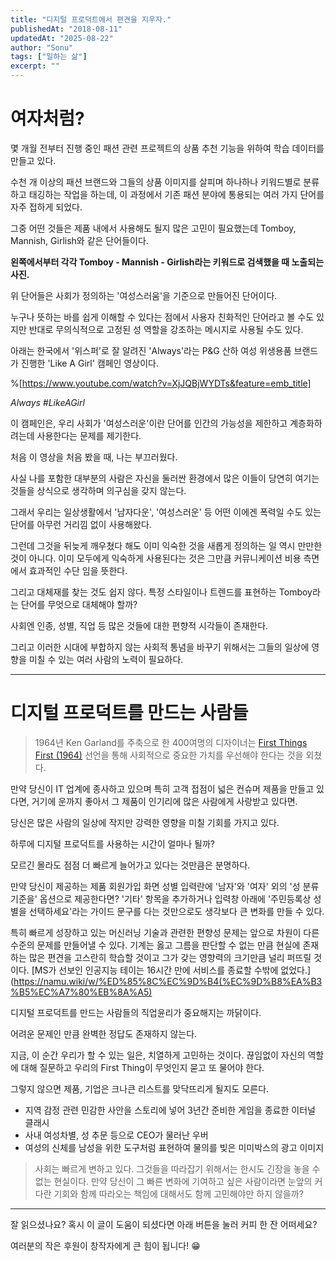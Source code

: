 ```yaml
---
title: "디지털 프로덕트에서 편견을 지우자."
publishedAt: "2018-08-11"
updatedAt: "2025-08-22"
author: "Sonu"
tags: ["일하는 삶"]
excerpt: ""
---
```



# 여자처럼?


몇 개월 전부터 진행 중인 패션 관련 프로젝트의 상품 추천 기능을 위하여 학습 데이터를 만들고 있다.


수천 개 이상의 패션 브랜드와 그들의 상품 이미지를 살피며 하나하나 키워드별로 분류하고 태깅하는 작업을 하는데, 이 과정에서 기존 패션 분야에 통용되는 여러 가지 단어를 자주 접하게 되었다.


그중 어떤 것들은 제품 내에서 사용해도 될지 많은 고민이 필요했는데 Tomboy, Mannish, Girlish와 같은 단어들이다.


**왼쪽에서부터 각각 Tomboy - Mannish - Girlish라는 키워드로 검색했을 때 노출되는 사진.**





위 단어들은 사회가 정의하는 '여성스러움'을 기준으로 만들어진 단어이다.


누구나 뜻하는 바를 쉽게 이해할 수 있다는 점에서 사용자 친화적인 단어라고 볼 수도 있지만 반대로 무의식적으로 고정된 성 역할을 강조하는 메시지로 사용될 수도 있다.


아래는 한국에서 '위스퍼'로 잘 알려진 'Always'라는 P&G 산하 여성 위생용품 브랜드가 진행한 'Like A Girl' 캠페인 영상이다.


%[https://www.youtube.com/watch?v=XjJQBjWYDTs&feature=emb_title]


*Always #LikeAGirl*


이 캠페인은, 우리 사회가 '여성스러운'이란 단어를 인간의 가능성을 제한하고 계층화하려는데 사용한다는 문제를 제기한다.


처음 이 영상을 처음 봤을 때, 나는 부끄러웠다.


사실 나를 포함한 대부분의 사람은 자신을 둘러싼 환경에서 많은 이들이 당연히 여기는 것들을 상식으로 생각하며 의구심을 갖지 않는다.


그래서 우리는 일상생활에서 '남자다운', '여성스러운' 등 어떤 이에겐 폭력일 수도 있는 단어를 아무런 거리낌 없이 사용해왔다.


그런데 그것을 뒤늦게 깨우쳤다 해도 이미 익숙한 것을 새롭게 정의하는 일 역시 만만한 것이 아니다. 이미 모두에게 익숙하게 사용된다는 것은 그만큼 커뮤니케이션 비용 측면에서 효과적인 수단 임을 뜻한다.


그리고 대체재를 찾는 것도 쉽지 않다. 특정 스타일이나 트렌드를 표현하는 Tomboy라는 단어를 무엇으로 대체해야 할까?


사회엔 인종, 성별, 직업 등 많은 것들에 대한 편향적 시각들이 존재한다.


그리고 이러한 시대에 부합하지 않는 사회적 통념을 바꾸기 위해서는 그들의 일상에 영향을 미칠 수 있는 여러 사람의 노력이 필요하다.


-----


# 디지털 프로덕트를 만드는 사람들




> 1964년 Ken Garland를 주축으로 한 400여명의 디자이너는 [First Things First (1964)](http://www.designishistory.com/1960/first-things-first/) 선언을 통해 사회적으로 중요한 가치를 우선해야 한다는 것을 외쳤다.

만약 당신이 IT 업계에 종사하고 있으며 특히 고객 접점이 넓은 컨슈머 제품을 만들고 있다면, 거기에 운까지 좋아서 그 제품이 인기리에 많은 사람에게 사랑받고 있다면.


당신은 많은 사람의 일상에 작지만 강력한 영향을 미칠 기회를 가지고 있다.


하루에 디지털 프로덕트를 사용하는 시간이 얼마나 될까?


모르긴 몰라도 점점 더 빠르게 늘어가고 있다는 것만큼은 분명하다.


만약 당신이 제공하는 제품 회원가입 화면 성별 입력란에 '남자'와 '여자' 외의 '성 분류 기준을' 옵션으로 제공한다면? '기타' 항목을 추가하거나 입력창 아래에 '주민등록상 성별을 선택하세요'라는 가이드 문구를 다는 것만으로도 생각보다 큰 변화를 만들 수 있다.


특히 빠르게 성장하고 있는 머신러닝 기술과 관련한 편향성 문제는 앞으로 차원이 다른 수준의 문제를 만들어낼 수 있다. 기계는 옳고 그름을 판단할 수 없는 만큼 현실에 존재하는 많은 편견을 고스란히 학습할 것이고 그가 갖는 영향력의 크기만큼 널리 퍼뜨릴 것이다. [MS가 선보인 인공지능 테이는 16시간 만에 서비스를 종료할 수밖에 없었다.](https://namu.wiki/w/%ED%85%8C%EC%9D%B4(%EC%9D%B8%EA%B3%B5%EC%A7%80%EB%8A%A5)


디지털 프로덕트를 만드는 사람들의 직업윤리가 중요해지는 까닭이다.


어려운 문제인 만큼 완벽한 정답도 존재하지 않는다.


지금, 이 순간 우리가 할 수 있는 일은, 치열하게 고민하는 것이다. 끊임없이 자신의 역할에 대해 질문하고 우리의 First Thing이 무엇인지 묻고 또 물어야 한다.


그렇지 않으면 제품, 기업은 크나큰 리스트를 맞닥뜨리게 될지도 모른다.




- 지역 감정 관련 민감한 사안을 스토리에 넣어 3년간 준비한 게임을 종료한 이터널 클래시
- 사내 여성차별, 성 추문 등으로 CEO가 물러난 우버
- 여성의 신체를 남성을 위한 도구처럼 표현하여 물의를 빚은 미미박스의 광고 이미지
> 사회는 빠르게 변하고 있다. 그것들을 따라잡기 위해서는 한시도 긴장을 놓을 수 없는 현실이다. 만약 당신이 그 빠른 변화에 기여하고 싶은 사람이라면 눈앞의 커다란 기회와 함께 따라오는 책임에 대해서도 함께 고민해야만 하지 않을까?

---


잘 읽으셨나요? 혹시 이 글이 도움이 되셨다면 아래 버튼을 눌러 커피 한 잔 어떠세요?


여러분의 작은 후원이 창작자에게 큰 힘이 됩니다! 😁

